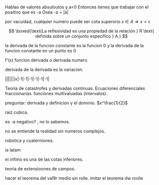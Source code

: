 Hablas de valores absuloutos y 
a<0
Entonces tienes que trabajar con el positivo
que es -a
Osea
-a = |a|

por vacuidad, cualquier numero puede ser cota superorio
$x \in A \Rightarrow x <c$



$$
\boxed{\text{La reflexividad es una propiedad de la relación } R \text{ definida sobre un conjunto específico } A.}
$$


la derivada de la funcion constante es la funcion 0
y la derivada de la funcion constante en un punto es 0


f'(x) funcion derivada o derivada numero.

derivada de la derivada es la variacion.

|||||||x|-1|-1|-1|-1|-1|-1|


Teoria de catastrofes y derivadas continuas.
Ecuaciones diferenciales fraccionarias.
funciones multivaluadas (intervalos).


preguntar:
derivada y definicion y el dominio.
$x^\frac{1}{2}$

raiz cubica.

es -a negativo? , no lo sabemos.

no se entiende la realidad sin numeros complejos.

robotica y cuaterniones.


ia latam


el infimo es una de las cotas inferiores.

teoria de extensioones de campos.


hacer el teorema del val9r medio sin rolle.
imitar el teorema dw roolw


